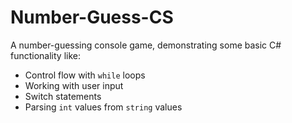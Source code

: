# Number-Guess-CS

A number-guessing console game, demonstrating some basic C# functionality like:

- Control flow with `while` loops
- Working with user input
- Switch statements
- Parsing `int` values from `string` values

